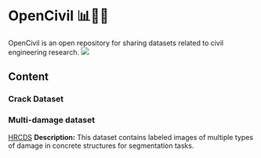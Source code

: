 # OpenCivil 📊🧠🤖
OpenCivil is an open repository for sharing datasets related to civil engineering research.
![](images/Big_Data.png)


## Content


### Crack Dataset



### Multi-damage dataset
[HRCDS](https://data.mendeley.com/datasets/6x4dzzrs2h/1)
**Description:** This dataset contains labeled images of multiple types of damage in concrete structures for segmentation tasks.
